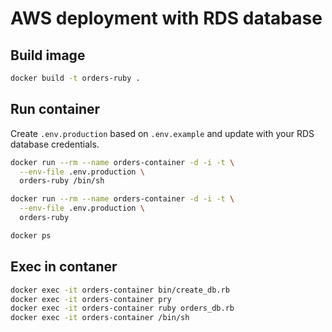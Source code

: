 # AWS deployment with RDS database

## Build image

~~~sh
docker build -t orders-ruby .
~~~

## Run container

Create `.env.production` based on `.env.example` and update with your RDS database credentials.

~~~sh
docker run --rm --name orders-container -d -i -t \
  --env-file .env.production \
  orders-ruby /bin/sh
~~~

~~~sh
docker run --rm --name orders-container -d -i -t \
  --env-file .env.production \
  orders-ruby
~~~

~~~sh
docker ps
~~~

## Exec in contaner

~~~sh
docker exec -it orders-container bin/create_db.rb
docker exec -it orders-container pry
docker exec -it orders-container ruby orders_db.rb
docker exec -it orders-container /bin/sh
~~~
